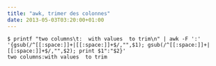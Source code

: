 ```yaml
---
title: "awk, trimer des colonnes"
date: 2013-05-03T03:20:00+01:00
---
```


```
$ printf "two columns\t:  with values  to trim\n" | awk -F ':' '{gsub(/^[[:space:]]+|[[:space:]]+$/,"",$1); gsub(/^[[:space:]]+|[[:space:]]+$/,"",$2); print $1":"$2}'
two columns:with values  to trim
```

<div style="height: 0; overflow: hidden;">awk re regex gsub trim strip space { }</div>
